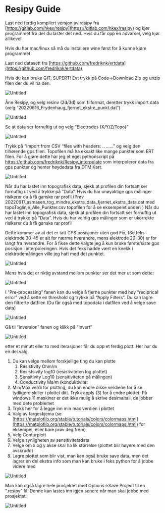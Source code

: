# Resipy Guide

Last ned ferdig kompilert versjon av resipy fra [https://gitlab.com/hkex/resipy](https://gitlab.com/hkex/resipy) og kjør programmet fra der du laster det ned. Hvis du får opp en advarsel, velg kjør allikevel.

Hvis du har mac/linux så må du installere wine først for å kunne kjøre programmet

Last ned datasett fra [https://github.com/fredriknk/ertdata](https://github.com/fredriknk/ertdata)

Hvis du kan bruke GIT, SUPERT! Evt trykk på Code->Download Zip og unzip filen der du vil ha den.

![Untitled](images/Untitled.png)

Åne Resipy, og velg resinv (2d/3d) som filformat, deretter trykk import data (velg “20220616_Frydenhaug_fjernet_ekstre_punkt.dat”)

![Untitled](images/Untitled%201.png)

Se at data ser fornuftig ut og velg “Electrodes (X/Y/Z/Topo)”

![Untitled](images/Untitled%202.png)

Trykk på “Import from CSV “files with headers: .. ……” og velg den tilhørende gps filen. Topofilen må ha eksakt like mange punkter som ERT filen. For å gjøre dette har jeg et eget pythonscript på https://github.com/fredriknk/Resipy_interpolate som interpolerer data fra gps punkter og henter høydedata fra DTM Kart.

![Untitled](images/Untitled%203.png)

Når du har lastet inn topografisk data, sjekk at profilen din fortsatt ser fornuftig ut ved å trykke på “Data”. Hvis du har unøyaktige gps målinger risikerer du å få ganske rar profil (Prøv  20220617_asmasen_tog_mindre_ekstra_data_fjernet_ekstra_data.dat med topoToglinje_Alle_Punkter.csv topofilen for å se eksempelet under: ) Når du har lastet inn topografisk data, sjekk at profilen din fortsatt ser fornuftig ut ved å trykke på “Data”. Hvis du har veldig gps målinger som er ukorrekte risikerer du å få ganske rar profil

Dette kommer av at det er tatt GPS posisjoner uten god Fix, (Se feks elektrode 30-45 er alt for nærme hverandre, mens elektrode 20-30) er for langt fra hverandre. For å fikse dette valgte jeg å kun bruke første/siste gps posisjon i interpoleringen. Hvis det feks hadde vært en knekk i elektrodemålingen ville jeg hatt med det punktet. 

![Untitled](images/Untitled%204.png)

Mens hvis det er riktig avstand mellom punkter ser det mer ut som dette:

![Untitled](images/Untitled%205.png)

I “Pre-processing” fanen kan du velge å fjerne punkter med høy “reciprical error” ved å sette en threshold og trykke på “Apply Filters”. Du kan lagre den filtrerte datfilen (Du får også med topodata i datfilen ved å velge save data) 

![Untitled](images/Untitled%206.png)

Gå til “Inversion” fanen og klikk på “Invert”

![Untitled](images/Untitled%207.png)

 etter et minutt eller to med iterasjoner får du opp et ferdig plott. Her har du en del valg.

1. Du kan velge mellom forskjellige ting du kan plotte 
    1. Resistivity Ohm/m
    2.  Resistsivity log10 (resistiviteten log plottet)
    3. Sensitivity Log10 (sensitiviteten på målingen)
    4. Conductivity Ms/m (konduktivitet
2. Min/Max verdi for plotting, du kan endre disse verdiene for å se tydligere skiller i plottet ditt. Trykk apply (3) for å endre plottet. På windows 11 maskiner er det ikke mulig å skrive desimaltall, de jobber med dete problemet
3. Trykk her for å legge inn min max verdien i plottet
4. Valg av fargeskjema (se [https://matplotlib.org/stable/tutorials/colors/colormaps.html](https://matplotlib.org/stable/tutorials/colors/colormaps.html) for eksempel, eller bare prøv deg frem)
5. Velg Conturplott
6. Velge synligheten av sensitivitetsdata
7. Velge om x og y akse skal ha lik størrelse (plottet blir høyere med den avskrudd)
8. Lagre plottet som blir vist, man kan også bruke save data, men det lagrer en del ekstra info som man kan bruke i feks python for å jobbe videre med

![Untitled](images/Untitled%208.png)

Man kan også lagre hele prosjektet med Options→Save Project til en “.resipy” fil. Denne kan lastes inn igjen senere når man skal jobbe med prosjektet.

![Untitled](images/Untitled%209.png)
